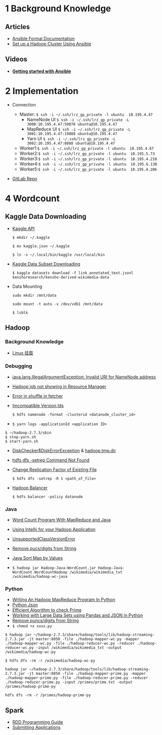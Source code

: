 # 1 Background Knowledge 

## Articles

* [Ansible Formal Documentation](https://docs.ansible.com/ansible/latest/user_guide/quickstart.html)
* [Set up a Hadoop Cluster Using Ansible](https://medium.com/analytics-vidhya/set-up-a-hadoop-cluster-using-ansible-b218bf4ce602)

## Videos

* **[Getting started with Ansible](https://www.youtube.com/watch?v=-Q4T9wLsvOQ&list=RDCMUCxQKHvKbmSzGMvUrVtJYnUA&index=1)**

# 2 Implementation

* Connection

  * Master: `$ ssh -i ~/.ssh/lrz_gp_private -l ubuntu  10.195.4.47   `
    * NameNode UI `$ ssh -i ~/.ssh/lrz_gp_private -L 3000:10.195.4.47:50070 ubuntu@10.195.4.47`
    * MapReduce UI `$ ssh -i ~/.ssh/lrz_gp_private -L 3001:10.195.4.47:19888 ubuntu@10.195.4.47`
    * Yarn UI `$ ssh -i ~/.ssh/lrz_gp_private -L 3002:10.195.4.47:8088 ubuntu@10.195.4.47 `
  * Worker1:`$ ssh -i ~/.ssh/lrz_gp_private -l ubuntu  10.195.4.67`
  * Worker2:`$ ssh -i ~/.ssh/lrz_gp_private -l ubuntu  10.195.5.73`
  * Worker3:`$ ssh -i ~/.ssh/lrz_gp_private -l ubuntu  10.195.4.218`
  * Worker4:`$ ssh -i ~/.ssh/lrz_gp_private -l ubuntu  10.195.6.130`
  * Worker5:`$ ssh -i ~/.ssh/lrz_gp_private -l ubuntu  10.195.4.206`

* [GitLab Repo](https://gitlab.lrz.de/ddm_lab_group2)

# 4 Wordcount

## Kaggle Data Downloading

* [Kaggle API](https://github.com/Kaggle/kaggle-api)

  `$ mkdir ~/.kaggle`

  `$ mv kaggle.json ~/.kaggle`

  `$ ln -s ~/.local/bin/kaggle /usr/local/bin`

* [Kaggle Data Subset Downloading](https://medium.com/@ankushchoubey/how-to-download-dataset-from-kaggle-7f700d7f9198)

  `$ kaggle datasets download -f link_annotated_text.jsonl kenshoresearch/kensho-derived-wikimedia-data`
  
* Data Mounting

  `sudo mkdir /mnt/data`

  `sudo mount -t auto -v /dev/vdb1 /mnt/data`

   `$ lsblk`

## Hadoop

### Background Knowledge

* [Linux 挂载](https://www.cnblogs.com/cangqinglang/p/12170828.html)

### Debugging

* [java.lang.IllegalArgumentException: Invalid URI for NameNode address](https://stackoverflow.com/questions/23646308/invalid-uri-for-namenode-address)

* [Hadoop job not showing in Resource Manager](https://stackoverflow.com/questions/21345022/hadoop-is-not-showing-my-job-in-the-job-tracker-even-though-it-is-running)

* [Error in shuffle in fetcher](https://www.huaweicloud.com/articles/7ca492e37a43c9e85a9a6a4dd5d77c6d.html)

* [Imcompatible Version Ids](https://stackoverflow.com/questions/35108445/java-io-ioexception-incompatible-clusterids)

  `$ hdfs namenode -format -clusterid <datanode_cluster_id>`

* `$ yarn logs -applicationId <application ID> `

````
$ ~/hadoop-2.7.3/sbin
$ stop-yarn.sh
$ start-yarn.sh
````

* [DiskChecker$DiskErrorException](https://www.cnblogs.com/codeOfLife/p/5940633.html) & [hadoop.tmp.dir](https://www.jianshu.com/p/e50307229c68)

* [hdfs dfs -setrep Command Not Found](https://stackoverflow.com/questions/24314257/hadoop-fs-put-unknown-command)

* [Change Replication Factor of Existing File](https://stackoverflow.com/questions/49384962/changing-replication-of-existing-files-in-hdfs)

  `$ hdfs dfs -setrep -R 1 <path_of_file>`

* [Hadoop Balancer](https://hadoop.apache.org/docs/r2.7.2/hadoop-project-dist/hadoop-hdfs/HDFSCommands.html)

  `$ hdfs balancer -policy datanode`

### Java

* [Word Count Program With MapReduce and Java](https://dzone.com/articles/word-count-hello-word-program-in-mapreduce)

* [Using Intellij for your Hadoop Application](https://tokluo.wordpress.com/2016/01/31/using-intellij-to-write-your-application/)

* [UnsupportedClassVersionError](https://www.baeldung.com/java-lang-unsupportedclassversion)

* [Remove pucs/digits from String](https://stackoverflow.com/questions/23332146/remove-punctuation-preserve-letters-and-white-space-java-regex)

* [Java Sort Map by Values](https://howtodoinjava.com/java/sort/java-sort-map-by-values/)

* ```
  $ hadoop jar Hadoop-Java-WordCount.jar Hadoop-Java-WordCount.WordCountHadoop /wikimedia/wikimedia_txt /wikimedia/hadoop-wc-java
  ```

### Python

* [Writing An Hadoop MapReduce Program In Python](https://www.michael-noll.com/tutorials/writing-an-hadoop-mapreduce-program-in-python/)
* [Python Json](https://www.programiz.com/python-programming/json)
* [Efficient Algorithm to check Prime](https://www.geeksforgeeks.org/analysis-different-methods-find-prime-number-python/)
* [Working with Large Data Sets using Pandas and JSON in Python](https://www.dataquest.io/blog/python-json-tutorial/)
* [Remove puncs/digits from String](https://stackoverflow.com/questions/265960/best-way-to-strip-punctuation-from-a-string)
* `$ chmod +x xxxx.py`

```
$ hadoop jar ~/hadoop-2.7.3/share/hadoop/tools/lib/hadoop-streaming-2.7.3.jar -jt master:8050 -file ./hadoop-mapper-wc.py -mapper ./hadoop-mapper-wc.py -file ./hadoop-reducer-wc.py -reducer ./hadoop-reducer-wc.py -input /wikimedia/wikimedia_txt -output /wikimedia/hadoop-wc-py

$ hdfs dfs -rm -r /wikimedia/hadoop-wc-py
```

```
hadoop jar ~/hadoop-2.7.3/share/hadoop/tools/lib/hadoop-streaming-2.7.3.jar -jt master:8050 -file ./hadoop-mapper-prime.py -mapper ./hadoop-mapper-prime.py -file ./hadoop-reducer-prime.py -reducer ./hadoop-reducer-prime.py -input /primes/prime.txt -output /primes/hadoop-prime-py

hdfs dfs -rm -r /primes/hadoop-prime-py
```

## Spark

* [RDD Programming Guide](https://spark.apache.org/docs/latest/rdd-programming-guide.html#resilient-distributed-datasets-rdds)
* [Submitting Applications](https://spark.apache.org/docs/latest/submitting-applications.html)





